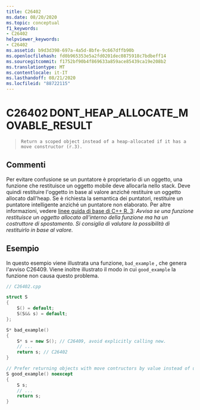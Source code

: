 ```yaml
---
title: C26402
ms.date: 08/20/2020
ms.topic: conceptual
f1_keywords:
- C26402
helpviewer_keywords:
- C26402
ms.assetid: b9d3d398-697a-4a5d-8bfe-9c667dffb90b
ms.openlocfilehash: fd0b965353e5a2fd0201dec0875918c7bdbeff14
ms.sourcegitcommit: f1752bf90b4f869633a859ace85439ca19e208b2
ms.translationtype: MT
ms.contentlocale: it-IT
ms.lasthandoff: 08/21/2020
ms.locfileid: "88722115"
---
```

# <a name="c26402dont_heap_allocate_movable_result"></a>C26402 DONT_HEAP_ALLOCATE_MOVABLE_RESULT

> `Return a scoped object instead of a heap-allocated if it has a move constructor (r.3).`

## <a name="remarks"></a>Commenti

Per evitare confusione se un puntatore è proprietario di un oggetto, una funzione che restituisce un oggetto mobile deve allocarla nello stack. Deve quindi restituire l'oggetto in base al valore anziché restituire un oggetto allocato dall'heap. Se è richiesta la semantica dei puntatori, restituire un puntatore intelligente anziché un puntatore non elaborato. Per altre informazioni, vedere [linee guida di base di C++ R. 3](https://github.com/isocpp/CppCoreGuidelines/blob/master/CppCoreGuidelines.md#Rr-ptr): *Avvisa se una funzione restituisce un oggetto allocato all'interno della funzione ma ha un costruttore di spostamento. Si consiglia di valutare la possibilità di restituirlo in base al valore.*

## <a name="example"></a>Esempio

In questo esempio viene illustrata una funzione, `bad_example` , che genera l'avviso C26409. Viene inoltre illustrato il modo in cui `good_example` la funzione non causa questo problema.

```cpp
// C26402.cpp

struct S
{
    S() = default;
    S(S&& s) = default;
};

S* bad_example()
{
    S* s = new S(); // C26409, avoid explicitly calling new.
    // ... 
    return s; // C26402
}

// Prefer returning objects with move contructors by value instead of unnecessarily heap-allocating the object.
S good_example() noexcept
{
    S s;
    // ...
    return s;
}
```
